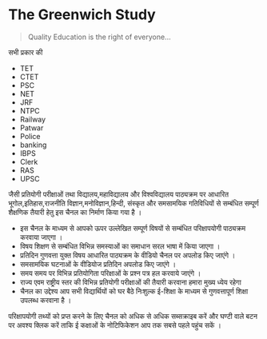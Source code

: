 # The Greenwich Study
> Quality Education is the right of everyone...

सभी प्रकार की 
- TET
- CTET
- PSC
- NET
- JRF 
- NTPC
- Railway
- Patwar
- Police
- banking
- IBPS
- Clerk
- RAS
- UPSC 

जैसी प्रतियोगी परीक्षाओं तथा विद्यालय,महाविद्यालय और विश्वविद्यालय पाठ्यक्रम पर आधारित भूगोल,इतिहास,राजनीति विज्ञान,मनोविज्ञान,हिन्दी, संस्कृत और समसामयिक गतिविधियों से सम्बंधित सम्पूर्ण शैक्षणिक तैयारी हेतु इस चैनल का निर्माण किया गया है ।

- इस चैनल के माध्यम से आपको ऊपर उल्लेखित सम्पूर्ण विषयों से सम्बंधित परिक्षापयोगी पाठ्यक्रम करवाया जाएगा ।
- विषय शिक्षण से सम्बंधित विभिन्न समस्याओं का समाधान सरल भाषा में किया जाएगा ।
- प्रतिदिन गुणवत्ता युक्त विषय आधारित पाठ्यक्रम के वीडियो चैनल पर अपलोड किए जाएंगे ।
- समसामयिक घटनाओं के वीडियोज प्रतिदिन अपलोड किए जाएंगे ।
- समय समय पर विभिन्न प्रतियोगिता परिक्षाओं के प्रश्न पत्र हल करवाये जाएंगे ।
- राज्य एवम राष्ट्रीय स्तर की विभिन्न प्रतियोगी परीक्षाओं की तैयारी करवाना हमारा मुख्य ध्येय रहेगा
- चैनल का उद्देश्य आप सभी विद्यार्थियों को घर बैठे निःशुल्क ई-शिक्षा के माध्यम से गुणवत्तापूर्ण शिक्षा उपलब्ध करवाना है ।

परिक्षापयोगी तथ्यों को प्रप्त करने के लिए चैनल को अधिक से अधिक सब्सक्राइब करें और घण्टी वाले बटन पर अवश्य क्लिक करें ताकि ई कक्षाओं के नोटिफिकेशन आप तक सबसे पहले पहुंच सकें ।

